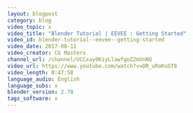 ```yaml
---
layout: blogpost
category: blog
video_topic: x
video_title: "Blender Tutorial | EEVEE : Getting Started"
video_id: blender-tutorial--eevee--getting-started
video_date: 2017-08-11
video_creator: CG Masters
channel_url: /channel/UCCxay0KiyLlawfgoZ2mVnNQ
video_url: https://www.youtube.com/watch?v=DR_uRoKuST8
video_length: 0:47:58
language_audio: English
language_subs: x
blender_version: 2.78
tags_software: x
---
```

